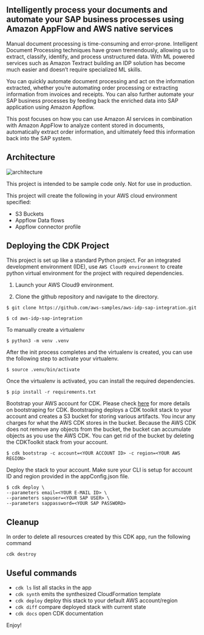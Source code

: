 
## Intelligently process your documents and automate your SAP business processes using Amazon AppFlow and AWS native services

Manual document processing is time-consuming and error-prone. Intelligent Document Processing techniques have grown tremendously, allowing us to extract, classify, identify, and process unstructured data. With ML powered services such as Amazon Textract building an IDP solution has become much easier and doesn’t require specialized ML skills.  

You can quickly automate document processing and act on the information extracted, whether you’re automating order processing or extracting information from invoices and receipts. You can also further automate your SAP business processes by feeding back the enriched data into SAP application using Amazon Appflow.

This post focuses on how you can use Amazon AI services in combination with Amazon AppFlow to analyze content stored in documents, automatically extract order information, and ultimately feed this information back into the SAP  system.

## Architecture
![architecture](/aws-idp-sap-integration.png)

This project is intended to be sample code only. Not for use in production.

This project will create the following in your AWS cloud environment specified:
* S3 Buckets
* Appflow Data flows 
* Appflow connector profile 

## Deploying the CDK Project

This project is set up like a standard Python project.  For an integrated development environment (IDE), use `AWS Cloud9 environment` to create python virtual environment for the project with required dependencies.  

1. Launch your AWS Cloud9 environment.

2.  Clone the github repository and navigate to the directory.

```
$ git clone https://github.com/aws-samples/aws-idp-sap-integration.git

$ cd aws-idp-sap-integration
```
To manually create a virtualenv 

```
$ python3 -m venv .venv
```

After the init process completes and the virtualenv is created, you can use the following step to activate your virtualenv.

```
$ source .venv/bin/activate
```

Once the virtualenv is activated, you can install the required dependencies.

```
$ pip install -r requirements.txt
```

Bootstrap your AWS account for CDK. Please check [here](https://docs.aws.amazon.com/cdk/latest/guide/tools.html) for more details on bootstraping for CDK. Bootstraping deploys a CDK toolkit stack to your account and creates a S3 bucket for storing various artifacts. You incur any charges for what the AWS CDK stores in the bucket. Because the AWS CDK does not remove any objects from the bucket, the bucket can accumulate objects as you use the AWS CDK. You can get rid of the bucket by deleting the CDKToolkit stack from your account.

```
$ cdk bootstrap -c account=<YOUR ACCOUNT ID> -c region=<YOUR AWS REGION>
```

Deploy the stack to your account. Make sure your CLI is setup for account ID and region provided in the appConfig.json file.

```
$ cdk deploy \
--parameters email=<YOUR E-MAIL ID> \
--parameters sapuser=<YOUR SAP USER> \
--parameters sappassword=<YOUR SAP PASSWORD>
```

## Cleanup

In order to delete all resources created by this CDK app, run the following command

```
cdk destroy
```

## Useful commands

 * `cdk ls`          list all stacks in the app
 * `cdk synth`       emits the synthesized CloudFormation template
 * `cdk deploy`      deploy this stack to your default AWS account/region
 * `cdk diff`        compare deployed stack with current state
 * `cdk docs`        open CDK documentation

Enjoy!